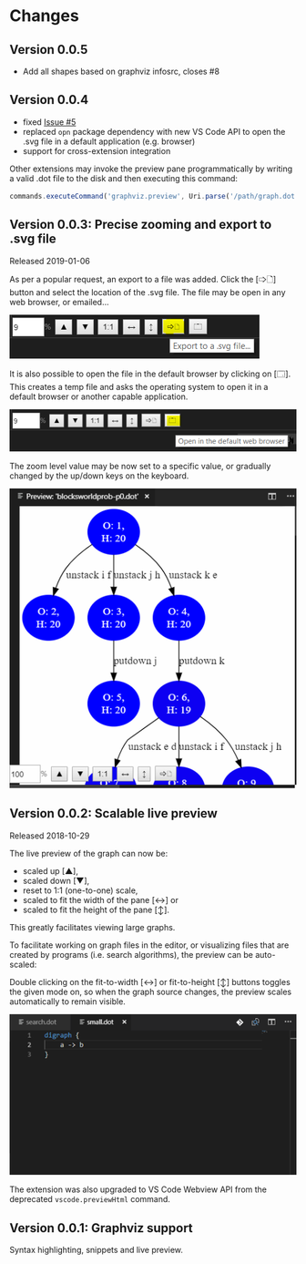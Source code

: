 # Changes

## Version 0.0.5

- Add all shapes based on graphviz infosrc, closes #8

## Version 0.0.4

- fixed [Issue #5](https://github.com/joaompinto/vscode-graphviz/issues/5)
- replaced `opn` package dependency with new VS Code API to open the .svg file in a default application (e.g. browser)
- support for cross-extension integration

Other extensions may invoke the preview pane programmatically by writing a valid .dot file to the disk and then executing this command:

```javascript
commands.executeCommand('graphviz.preview', Uri.parse('/path/graph.dot'));
```

## Version 0.0.3: Precise zooming and export to .svg file

Released 2019-01-06

As per a popular request, an export to a file was added. Click the [🢥🗋] button and select the location of the .svg file. The file may be open in any web browser, or emailed...

![Export to a .svg file](images/export.PNG)

It is also possible to open the file in the default browser by clicking on [🗔]. This creates a temp file and asks the operating system to open it in a default browser or another capable application.

![Open file in a browser](images/open_in_browser.PNG)

The zoom level value may be now set to a specific value, or gradually changed by the up/down keys on the keyboard.

![Fine-grain zooming](images/Fine_scaling.gif)

## Version 0.0.2: Scalable live preview

Released 2018-10-29

The live preview of the graph can now be:

- scaled up [▲],
- scaled down [▼],
- reset to 1:1 (one-to-one) scale,
- scaled to fit the width of the pane [↔] or
- scaled to fit the height of the pane [↕].

This greatly facilitates viewing large graphs.

To facilitate working on graph files in the editor, or visualizing files that are created by programs (i.e. search algorithms), the preview can be auto-scaled:

Double clicking on the fit-to-width [↔] or fit-to-height [↕] buttons toggles the given mode on, so when the graph source changes, the preview scales automatically to remain visible.

![Graph preview with manual and automatic scaling](images/Preview_with_scaling.gif)

The extension was also upgraded to VS Code Webview API from the deprecated `vscode.previewHtml` command.

## Version 0.0.1: Graphviz support

Syntax highlighting, snippets and live preview.
